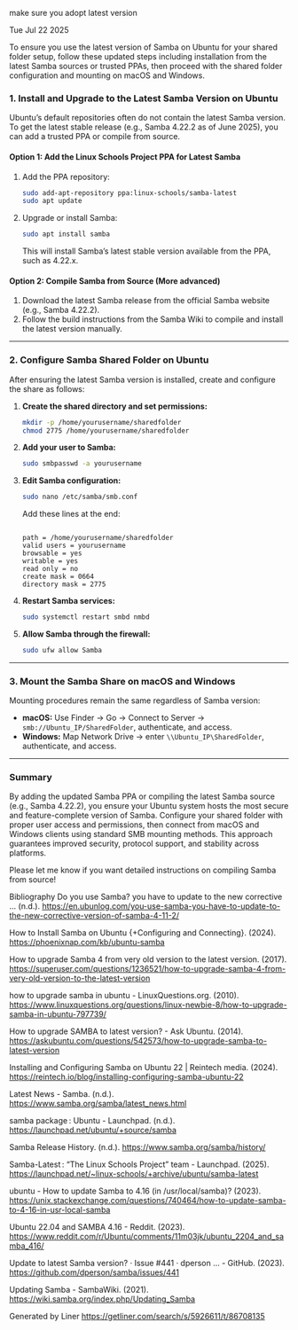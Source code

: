 make sure you adopt latest version

Tue Jul 22 2025

To ensure you use the latest version of Samba on Ubuntu for your shared folder setup, follow these updated steps including installation from the latest Samba sources or trusted PPAs, then proceed with the shared folder configuration and mounting on macOS and Windows.

### 1. Install and Upgrade to the Latest Samba Version on Ubuntu

Ubuntu’s default repositories often do not contain the latest Samba version. To get the latest stable release (e.g., Samba 4.22.2 as of June 2025), you can add a trusted PPA or compile from source.

#### Option 1: Add the Linux Schools Project PPA for Latest Samba

1. Add the PPA repository:
   ```bash
   sudo add-apt-repository ppa:linux-schools/samba-latest
   sudo apt update
   ```
2. Upgrade or install Samba:
   ```bash
   sudo apt install samba
   ```
   This will install Samba’s latest stable version available from the PPA, such as 4.22.x.

#### Option 2: Compile Samba from Source (More advanced)

1. Download the latest Samba release from the official Samba website (e.g., Samba 4.22.2).
2. Follow the build instructions from the Samba Wiki to compile and install the latest version manually.

---

### 2. Configure Samba Shared Folder on Ubuntu

After ensuring the latest Samba version is installed, create and configure the share as follows:

1. **Create the shared directory and set permissions:**
   ```bash
   mkdir -p /home/yourusername/sharedfolder
   chmod 2775 /home/yourusername/sharedfolder
   ```
2. **Add your user to Samba:**
   ```bash
   sudo smbpasswd -a yourusername
   ```
3. **Edit Samba configuration:**
   ```bash
   sudo nano /etc/samba/smb.conf
   ```
   Add these lines at the end:
   ```
  
   path = /home/yourusername/sharedfolder
   valid users = yourusername
   browsable = yes
   writable = yes
   read only = no
   create mask = 0664
   directory mask = 2775
   ```
4. **Restart Samba services:**
   ```bash
   sudo systemctl restart smbd nmbd
   ```
5. **Allow Samba through the firewall:**
   ```bash
   sudo ufw allow Samba
   ```

---

### 3. Mount the Samba Share on macOS and Windows

Mounting procedures remain the same regardless of Samba version:

- **macOS:** Use Finder → Go → Connect to Server → `smb://Ubuntu_IP/SharedFolder`, authenticate, and access.
- **Windows:** Map Network Drive → enter `\\Ubuntu_IP\SharedFolder`, authenticate, and access.

---

### Summary

By adding the updated Samba PPA or compiling the latest Samba source (e.g., Samba 4.22.2), you ensure your Ubuntu system hosts the most secure and feature-complete version of Samba. Configure your shared folder with proper user access and permissions, then connect from macOS and Windows clients using standard SMB mounting methods. This approach guarantees improved security, protocol support, and stability across platforms.


Please let me know if you want detailed instructions on compiling Samba from source!

Bibliography
Do you use Samba? you have to update to the new corrective ... (n.d.). https://en.ubunlog.com/you-use-samba-you-have-to-update-to-the-new-corrective-version-of-samba-4-11-2/

How to Install Samba on Ubuntu {+Configuring and Connecting}. (2024). https://phoenixnap.com/kb/ubuntu-samba

How to upgrade Samba 4 from very old version to the latest version. (2017). https://superuser.com/questions/1236521/how-to-upgrade-samba-4-from-very-old-version-to-the-latest-version

how to upgrade samba in ubuntu - LinuxQuestions.org. (2010). https://www.linuxquestions.org/questions/linux-newbie-8/how-to-upgrade-samba-in-ubuntu-797739/

How to upgrade SAMBA to latest version? - Ask Ubuntu. (2014). https://askubuntu.com/questions/542573/how-to-upgrade-samba-to-latest-version

Installing and Configuring Samba on Ubuntu 22 | Reintech media. (2024). https://reintech.io/blog/installing-configuring-samba-ubuntu-22

Latest News - Samba. (n.d.). https://www.samba.org/samba/latest_news.html

samba package : Ubuntu - Launchpad. (n.d.). https://launchpad.net/ubuntu/+source/samba

Samba Release History. (n.d.). https://www.samba.org/samba/history/

Samba-Latest : “The Linux Schools Project” team - Launchpad. (2025). https://launchpad.net/~linux-schools/+archive/ubuntu/samba-latest

ubuntu - How to update Samba to 4.16 (in /usr/local/samba)? (2023). https://unix.stackexchange.com/questions/740464/how-to-update-samba-to-4-16-in-usr-local-samba

Ubuntu 22.04 and SAMBA 4.16 - Reddit. (2023). https://www.reddit.com/r/Ubuntu/comments/11m03jk/ubuntu_2204_and_samba_416/

Update to latest Samba version? · Issue #441 · dperson ... - GitHub. (2023). https://github.com/dperson/samba/issues/441

Updating Samba - SambaWiki. (2021). https://wiki.samba.org/index.php/Updating_Samba



Generated by Liner
https://getliner.com/search/s/5926611/t/86708135